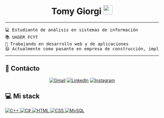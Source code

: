 <h1 align="center">
Tomy Giorgi
	<a href="https://github.com/tomygiordev" target="_self">
		<img src="https://media.giphy.com/media/hvRJCLFzcasrR4ia7z/giphy.gif" width="30">
	</a>
</h1>

<hr>

<pre>
💻 Estudiante de análisis en sistemas de información
📚 UADER FCYT
📝 Trabajando en desarrollo web y de aplicaciones
😃 Actualmente como pasante en empresa de construcción, implementando en la misma una landing page y un gestor de inventario.
</pre>
<hr>

## 🤝 Contácto

<p align="center">
	<a href="mailto:tomasroldangiorgi@gmail.com"><img img src="https://img.shields.io/badge/gmail-%23EA4335.svg?style=plastic&logo=gmail&logoColor=white" alt="Gmail"/></a>
	<a href="https://ar.linkedin.com/in/tomás-roldán-giorgi-a3969737b/"><img src="https://img.shields.io/badge/linkedin-%230A66C2.svg?style=plastic&logo=linkedin&logoColor=white" alt="LinkedIn"/></a>
    <a href="https://www.instagram.com/tomygiorgi/"><img src="https://img.shields.io/badge/Instagram-%23E4405F.svg?style=plastic&logo=instagram&logoColor=white" alt="Instagram"/></a>
</p>

## 💻 Mi stack

<p>
   <a href="https://isocpp.org/">
  <img alt="C++" src="https://img.shields.io/badge/C++-%2300599C.svg?style=plastic&logo=c%2B%2B&logoColor=white">
</a>
<a href="https://learn.microsoft.com/es-es/dotnet/csharp/">
  <img alt="C#" src="https://img.shields.io/badge/C%23-%23239120.svg?style=plastic&logo=c-sharp&logoColor=white">
</a>
<a href="https://developer.mozilla.org/es/docs/Web/HTML">
  <img alt="HTML" src="https://img.shields.io/badge/HTML-%23E34F26.svg?style=plastic&logo=html5&logoColor=white">
</a>
<a href="https://developer.mozilla.org/es/docs/Web/CSS">
  <img alt="CSS" src="https://img.shields.io/badge/CSS-%231572B6.svg?style=plastic&logo=css3&logoColor=white">
</a>
<a href="https://www.mysql.com/">
  <img alt="MySQL" src="https://img.shields.io/badge/MySQL-%234479A1.svg?style=plastic&logo=mysql&logoColor=white">
</a>

</p>
